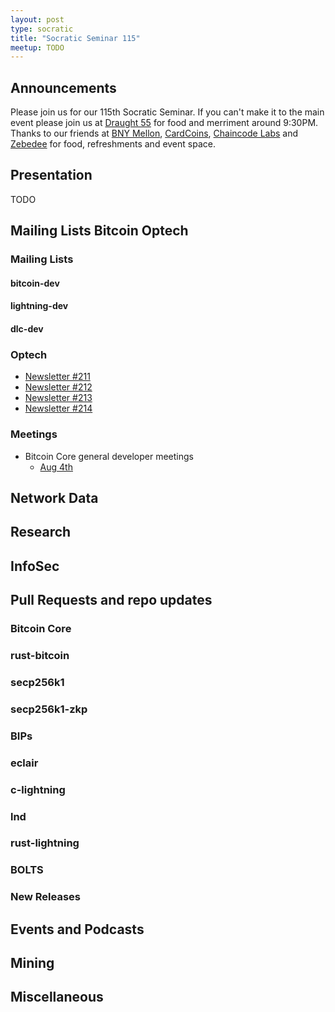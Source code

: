 ```yaml
---
layout: post
type: socratic
title: "Socratic Seminar 115"
meetup: TODO
---
```


## Announcements

Please join us for our 115th Socratic Seminar. If you can't make it to the main event please join us at [Draught 55](https://www.draught55.com/) for food and merriment around 9:30PM. Thanks to our friends at [BNY Mellon](https://www.bnymellon.com/), [CardCoins](https://cardcoins.co), [Chaincode Labs](https://chaincode.com) and [Zebedee](https://zebedee.io/) for food, refreshments and event space.

## Presentation

TODO

## Mailing Lists  Bitcoin Optech

### Mailing Lists

#### bitcoin-dev

#### lightning-dev

#### dlc-dev

### Optech

- [Newsletter #211](https://bitcoinops.org/en/newsletters/2022/08/03/)
- [Newsletter #212](https://bitcoinops.org/en/newsletters/2022/08/10/)
- [Newsletter #213](https://bitcoinops.org/en/newsletters/2022/08/17/)
- [Newsletter #214](https://bitcoinops.org/en/newsletters/2022/08/24/)

### Meetings

- Bitcoin Core general developer meetings
    - [Aug 4th](https://www.erisian.com.au/bitcoin-core-dev/log-2022-08-04.html#211)

## Network Data

## Research

## InfoSec

## Pull Requests and repo updates

### Bitcoin Core

### rust-bitcoin

### secp256k1

### secp256k1-zkp

### BIPs

### eclair

### c-lightning

### lnd

### rust-lightning

### BOLTS

### New Releases

## Events and Podcasts

## Mining

## Miscellaneous

